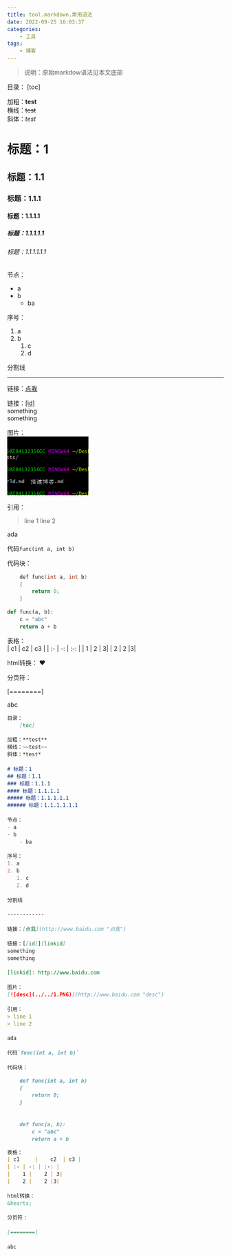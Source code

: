 ```yaml
---
title: tool.markdown.常用语法
date: 2022-09-25 16:03:37
categories:
    - 工具
tags:
    - 博客
---
```


> 说明：原始markdow语法见本文底部

目录：
[toc]

加粗：**test**  
横线：~~test~~  
斜体：*test*  

# 标题：1  
## 标题：1.1  
### 标题：1.1.1  
#### 标题：1.1.1.1  
##### 标题：1.1.1.1.1  
###### 标题：1.1.1.1.1.1  

节点：  
- a  
- b  
    - ba  
  
序号：  
1. a
2. b  
   1. c
   2. d  

分割线  

------------

链接：[点我](http://www.baidu.com "点我")  

链接：[[id]][linkid]  
something  
something   

[linkid]: http://www.baidu.com

图片：  
[![desc](../../1.PNG)](http://www.baidu.com "desc")

引用：
> line 1
> line 2

ada

代码`func(int a, int b)`

代码块：  

```c
    def func(int a, int b)
    {
    	return 0;
    }
```

```python
def func(a, b):
    c = "abc"
    return a + b
```

表格：  
| c1     |    c2  | c3 |
| :- | -: | :-: |
|    1 |    2 | 3|
|    2 |    2 |3|

html转换：
&hearts;

分页符：

[========]

abc

```markdown
目录：
    [toc]

加粗：**test**  
横线：~~test~~  
斜体：*test*  

# 标题：1  
## 标题：1.1  
### 标题：1.1.1  
#### 标题：1.1.1.1  
##### 标题：1.1.1.1.1  
###### 标题：1.1.1.1.1.1  

节点：  
- a  
- b  
    - ba  
  
序号：  
1. a
2. b  
   1. c
   2. d  

分割线  

------------

链接：[点我](http://www.baidu.com "点我")  

链接：[[id]][linkid]  
something  
something   

[linkid]: http://www.baidu.com

图片：  
[![desc](../../1.PNG)](http://www.baidu.com "desc")

引用：
> line 1
> line 2

ada

代码`func(int a, int b)`

代码块：  
```

```markdown
    def func(int a, int b)
    {
    	return 0;
    }


    def func(a, b):
        c = "abc"
        return a + b
```

```markdown
表格：  
| c1     |    c2  | c3 |
| :- | -: | :-: |
|    1 |    2 | 3|
|    2 |    2 |3|

html转换：
&hearts;

分页符：

[========]

abc

```
